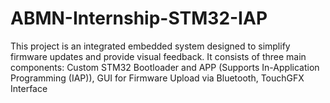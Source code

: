 # ABMN-Internship-STM32-IAP
This project is an integrated embedded system designed to simplify firmware updates and provide visual feedback. It consists of three main components:  Custom STM32 Bootloader and APP (Supports In-Application Programming (IAP)), GUI for Firmware Upload via Bluetooth, TouchGFX Interface
